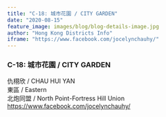 ```yaml
---
title: "C-18: 城市花園 / CITY GARDEN"
date: "2020-08-15"
feature_image: images/blog/blog-details-image.jpg
author: "Hong Kong Districts Info"
iframe: "https://www.facebook.com/jocelynchauhy/"
---
```


### C-18: 城市花園 / CITY GARDEN  
仇栩欣 / CHAU HUI YAN  
東區 / Eastern  
北炮同盟 / North Point-Fortress Hill Union  
https://www.facebook.com/jocelynchauhy/
